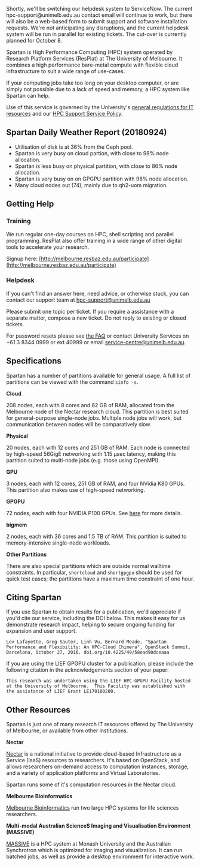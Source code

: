 <p class="notice notice--warning">
Shortly, we'll be switching our helpdesk system to ServiceNow. The current hpc-support@unimelb.edu.au contact email will continue to work, but there will also be a web-based form to submit support and software installation requests. We're not anticipating any disruptions, and the current helpdesk system will be run in parallel for existing tickets. The cut-over is currently planned for October 8.
</p>

Spartan is High Performance Computing (HPC) system operated by Research Platform Services (ResPlat) at The University of Melbourne. It combines a high performance bare-metal compute with flexible cloud infrastructure to suit a wide range of use-cases.

If your computing jobs take too long on your desktop computer, or are simply not possible due to a lack of speed and memory, a HPC system like Spartan can help.

Use of this service is governed by the University's [general regulations for IT resources](https://policy.unimelb.edu.au/category/Facilities%20and%20IT) and our [HPC Support Service Policy](/20180123_HPC_Support_Service_Policy.pdf).

## Spartan Daily Weather Report (20180924)
* Utilisation of disk is at 36% from the Ceph pool.
* Spartan is very busy on cloud partion, with close to 98% node allocation.
* Spartan is less busy on physical partition, with close to 86% node allocation.
* Spartan is very busy on on GPGPU partition with 98% node allocation.
* Many cloud nodes out (74), mainly due to qh2-uom migration.

## Getting Help

### Training

We run regular one-day courses on HPC, shell scripting and parallel programming. ResPlat also offer training in a wide range of other digital tools to accelerate your research. 

Signup here: [http://melbourne.resbaz.edu.au/participate](http://melbourne.resbaz.edu.au/participate)

### Helpdesk

If you can't find an answer here, need advice, or otherwise stuck, you can contact our support team at [hpc-support@unimelb.edu.au](mailto:hpc-support@unimelb.edu.au)

Please submit one topic per ticket. If you require a assistance with a separate matter, compose a new ticket. Do not reply to existing or closed tickets.

For password resets please see [the FAQ](https://dashboard.hpc.unimelb.edu.au/faq/) or contact University Services on +61 3 8344 0999 or ext 40999 or email [service-centre@unimelb.edu.au](mailto:service-centre@unimelb.edu.au).

## Specifications

Spartan has a number of partitions available for general usage. A full list of partitions can be viewed with the command `sinfo -s`.
 
**Cloud**

208 nodes, each with 8 cores and 62 GB of RAM, allocated from the Melbourne node of the Nectar research cloud. This partition is best suited for general-purpose single-node jobs. Multiple node jobs will work, but communication between nodes will be comparatively slow.

**Physical**

20 nodes, each with 12 cores and 251 GB of RAM. Each node is connected by high-speed 56GigE networking with 1.15 µsec latency, making this partition suited to multi-node jobs (e.g. those using OpenMPI).

**GPU**

3 nodes, each with 12 cores, 251 GB of RAM, and four NVidia K80 GPUs. This partition also makes use of high-speed networking.

**GPGPU**

72 nodes, each with four NVIDIA P100 GPUs. See [here](gpu.md) for more details.

**bigmem**

2 nodes, each with 36 cores and 1.5 TB of RAM. This partition is suited to memory-intensive single-node workloads.

**Other Partitions**

There are also special partitions which are outside normal walltime constraints. In particular, `shortcloud` and `shortgpgpu` should be used for quick test cases; the partitions have a maximum time constraint of one hour.


## Citing Spartan

If you use Spartan to obtain results for a publication, we'd appreciate if you'd cite our service, including the DOI below. This makes it easy for us demonstrate research impact, helping to secure ongoing funding for expansion and user support.

`Lev Lafayette, Greg Sauter, Linh Vu, Bernard Meade, "Spartan Performance and Flexibility: An HPC-Cloud Chimera", OpenStack Summit, Barcelona, October 27, 2016. doi.org/10.4225/49/58ead90dceaaa`

If you are using the LIEF GPGPU cluster for a publication, please include the following citation in the acknowledgements section of your paper:
 
`This research was undertaken using the LIEF HPC-GPGPU Facility hosted at the University of Melbourne.  This Facility was established with the assistance of LIEF Grant LE170100200.`

## Other Resources

Spartan is just one of many research IT resources offered by The University of Melbourne, or available from other institutions.

**Nectar**

[Nectar](https://nectar.org.au/) is a national initiative to provide cloud-based Infrastructure as a Service (IaaS) resources to researchers. It's based on OpenStack, and allows researchers on-demand access to computation instances, storage, and a variety of application platforms and Virtual Laboratories.

Spartan runs some of it's computation resources in the Nectar cloud.

**Melbourne Bioinformatics**

[Melbourne Bioinformatics](https://www.melbournebioinformatics.org.au/) run two large HPC systems for life sciences researchers.

**Multi-modal Australian ScienceS Imaging and Visualisation Environment (MASSIVE)** 

[MASSIVE](https://www.massive.org.au/) is a HPC system at Monash University and the Australian Synchrotron which is optimized for imaging and visualization. It can run batched jobs, as well as provide a desktop environment for interactive work.

